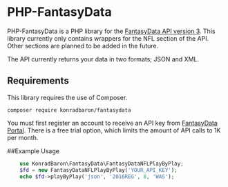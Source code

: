 # PHP-FantasyData

PHP-FantasyData is a PHP library for the [FantasyData API version 3](http://fantasydata.com/).
This library currently only contains wrappers for the NFL section of the API. Other sections are planned to be added in the future.

The API currently returns your data in two formats; JSON and XML.

## Requirements
This library requires the use of Composer.
```
composer require konradbaron/fantasydata
```

You must first register an account to receive an API key from [FantasyData Portal](http://fantasydata.com/). There is a free trial option, which limits the amount of API calls to 1K per month.

##Example Usage

```php
    use KonradBaron\FantasyData\FantasyDataNFLPlayByPlay;
    $fd = new FantasyDataNFLPlayByPlay('YOUR_API_KEY');
    echo $fd->playByPlay('json', '2016REG', 8, 'WAS');
```
